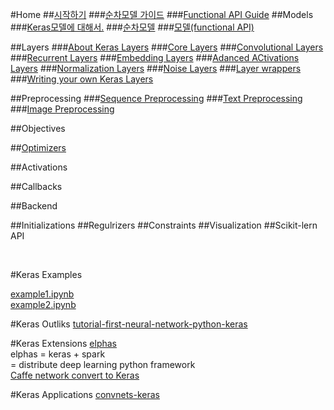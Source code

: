 #Home
##[시작하기]()
###[순차모델 가이드](./keras_순차모델로_시작하기.md)
###[Functional API Guide]()
##Models
###[Keras모델에 대해서.]()
###[순차모델](./the_squential_model_api.md) 
###[모델(functional API)]()

##Layers
###[About Keras Layers]()
###[Core Layers]()
###[Convolutional Layers]()
###[Recurrent Layers]()
###[Embedding Layers]()
###[Adanced ACtivations Layers]()
###[Normalization Layers]()
###[Noise Layers]()
###[Layer wrappers]()
###[Writing your own Keras Layers]()


##Preprocessing
###[Sequence Preprocessing]()
###[Text Preprocessing]()
###[Image Preprocessing]()

##Objectives

##[Optimizers](./optimizer.md)

##Activations

##Callbacks

##Backend 

##Initializations
##Regulrizers
##Constraints
##Visualization
##Scikit-lern API

<br>

#Keras Examples 

[example1.ipynb](./examples/keras1.ipynb)<br>
[example2.ipynb](./examples.keras2.ipynb)

#Keras Outliks 
[tutorial-first-neural-network-python-keras](http://machinelearningmastery.com/tutorial-first-neural-network-python-keras/)

#Keras Extensions 
[elphas](https://github.com/maxpumperla/elephas)<br>
elphas = keras + spark <br>
	   = distribute deep learning python framework 
<br>
[Caffe network convert to Keras](https://github.com/MarcBS/keras)

#Keras Applications 
[convnets-keras](https://github.com/heuritech/convnets-keras)
